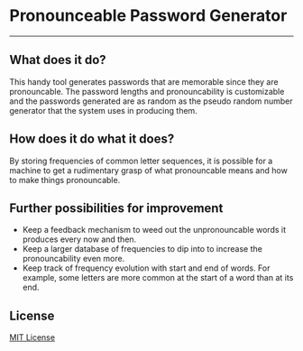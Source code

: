 Pronounceable Password Generator
================================

-----------------------------

What does it do?
----------------

This handy tool generates passwords that are memorable since they are pronouncable. The password lengths and pronouncability is customizable and the passwords generated are as random as the pseudo random number generator that the system uses in producing them.

How does it do what it does?
----------------------------

By storing frequencies of common letter sequences, it is possible for a machine to get a rudimentary grasp of what pronouncable means and how to make things pronouncable.

Further possibilities for improvement
-------------------------------------

+ Keep a feedback mechanism to weed out the unpronouncable words it produces every now and then.
+ Keep a larger database of frequencies to dip into to increase the pronouncability even more.
+ Keep track of frequency evolution with start and end of words. For example, some letters are more common at the start of a word than at its end.


License
-------

[MIT License](http://jay.mit-license.org/2014)
